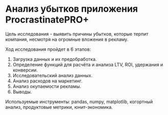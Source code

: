 # Анализ убытков приложения ProcrastinatePRO+

Цель исследования - выявить причины убытков, которые терпит компания, несмотря на огромные вложения в рекламу.

Ход исследования пройдет в 6 этапов:
1.	Загрузка данных и их предобработка.
2.	Определение функций для расчёта и анализа LTV, ROI, удержания и конверсии.
3.	Исследовательский анализ данных.
4.	Анализ расходов на маркетинг.
5.	Анализ окупаемости рекламы.
6.	Выводы.

Используемые инструменты: pandas, numpy, matplotlib, когортный анализ, продуктовые метрики, юнит-экономика.
